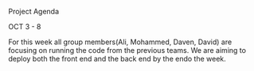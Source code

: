 Project Agenda

OCT 3 - 8

For this week all group members(Ali, Mohammed, Daven, David)  are focusing on running the code from the previous teams. We are aiming to deploy both the front end and the back end by the endo the week. 










